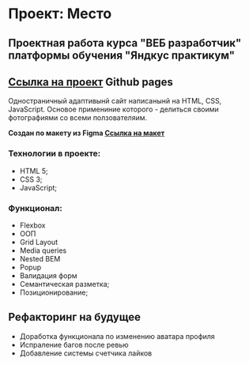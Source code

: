 # Проект: Место

## Проектная работа курса "ВЕБ разработчик" платформы обучения "Яндкус практикум"

## [Ссылка на проект](https://freyrskept.github.io/mesto/) Github pages

Одностраничный адаптивынй сайт написанынй на HTML, CSS, JavaScript.
Основое примениние которого - делиться своими фотографиями со всеми ползователяим.

**Создан по макету из Figma [Ссылка на макет](https://www.figma.com/file/2cn9N9jSkmxD84oJik7xL7/JavaScript.-Sprint-4?node-id=0%3A1)**

### Технологии в проекте:
  * HTML 5;
  * CSS 3;
  * JavaScript;
### Функционал:
  * Flexbox
  * OOП
  * Grid Layout
  * Media queries
  * Nested BEM
  * Popup
  * Валидация форм
  * Семантическая разметка;
  * Позиционирование;

## Рефакторинг на будущее
  * Доработка функционала по изменению аватара профиля
  * Испраление багов после ревью
  * Добавление системы счетчика лайков